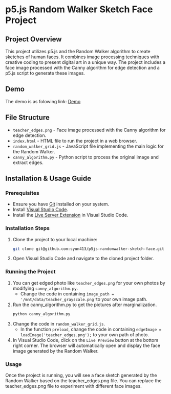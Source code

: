 # p5.js Random Walker Sketch Face Project

## Project Overview
This project utilizes p5.js and the Random Walker algorithm to create sketches of human faces. It combines image processing techniques with creative coding to present digital art in a unique way. The project includes a face image processed with the Canny algorithm for edge detection and a p5.js script to generate these images.

## Demo
The demo is as folowing link: [Demo](https://syun413.github.io/p5js-sketch-faces-demo/)
## File Structure
- `teacher_edges.png` - Face image processed with the Canny algorithm for edge detection.
- `index.html` - HTML file to run the project in a web browser.
- `random_walker_grid.js` - JavaScript file implementing the main logic for the Random Walker.
- `canny_algorithm.py` - Python script to process the original image and extract edges.

## Installation & Usage Guide

### Prerequisites
- Ensure you have [Git](https://git-scm.com/) installed on your system.
- Install [Visual Studio Code](https://code.visualstudio.com/).
- Install the [Live Server Extension](https://marketplace.visualstudio.com/items?itemName=ritwickdey.LiveServer) in Visual Studio Code.

### Installation Steps
1. Clone the project to your local machine:
   ```bash
   git clone git@github.com:syun413/p5js-randomwalker-sketch-face.git
2. Open Visual Studio Code and navigate to the cloned project folder.

### Running the Project
1. You can get edged photo like `teacher_edges.png` for your own photos by modifying `canny_algorithm.py`.
   - Change the code in containing `image_path = '/mnt/data/teacher_grayscale.png'`to your own image path.
2. Run the canny_algorithm.py to get the pictures after marginalization.
   ```bash
   python canny_algorithm.py
3. Change the code in `random_walker_grid.js`.
   - In the function `preload`, change the code in containing `edgeImage = loadImage('teacher_edges.png');` to your own path of photo.
4. In Visual Studio Code, click on the `Live Preview` button at the bottom right corner.
The browser will automatically open and display the face image generated by the Random Walker.
### Usage
Once the project is running, you will see a face sketch generated by the Random Walker based on the teacher_edges.png file.
You can replace the teacher_edges.png file to experiment with different face images.